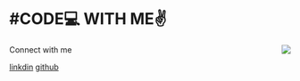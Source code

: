 <h1>#CODE💻 WITH ME✌️</h1>
<img src="https://camo.githubusercontent.com/7de37139d0b4c1ce40865e799b446c0e963a3dd8fb68d239707237c40604fa3d/68747470733a2f2f63646e2e6472696262626c652e636f6d2f75736572732f3733303730332f73637265656e73686f74732f363538313234332f6176656e746f2e676966" align="right" />
<p>Connect with me</p>
<a href="https://www.linkedin.com/in/khushvant-kumar-53124a225">linkdin</a>
<a href="https://github.com/khushvantkr12">github</a>
